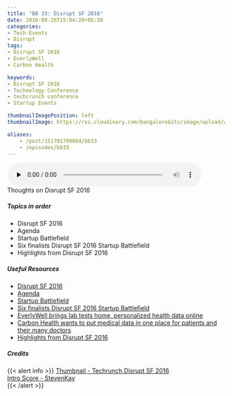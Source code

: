 ```yaml
---
title: "BB 33: Disrupt SF 2016"
date: 2016-09-26T15:04:20+05:30
categories:
- Tech-Events
- Disrupt
tags:
- Disrupt SF 2016
- EverlyWell
- Carbon Health

keywords:
- Disrupt SF 2016
- Technology Conference
- techcrunch conference
- Startup Events

thumbnailImagePosition: left
thumbnailImage: https://res.cloudinary.com/bangalorebits/image/upload/w_400,h_400,c_fill,r_max/v1517410308/bb-episode-assets/bb33-thumbnail.png

aliases:
    - /post/151701700804/bb33
    - /episodes/bb33
---
```

<audio controls="controls" controls style="width: 450px;" preload="none" id="audio_player"><source  src='http://bangalorebits.s3.amazonaws.com/2016/BB_EP33_2016-40.mp3' type="audio/mp3">  </audio>
<BR>
Thoughts on Disrupt SF 2016
<!--more-->
##### Topics in order
- Disrupt SF 2016
- Agenda
- Startup Battlefield
- Six finalists Disrupt SF 2016 Startup Battlefield
- Highlights from Disrupt SF 2016


##### Useful Resources


*   [Disrupt SF 2016](https://techcrunch.com/event-info/disrupt-sf-2016/)
*   [Agenda](https://techcrunch.com/event-info/disrupt-sf-2016/)
*   [Startup Battlefield](https://techcrunch.com/startup-battlefield/)
*   [Six finalists Disrupt SF 2016 Startup  Battlefield](https://techcrunch.com/2016/09/13/these-are-the-six-finalists-in-the-techcrunch-disrupt-sf-2016-startup-battlefield/)
*   [EverlyWell brings lab tests home, personalized health data online](https://techcrunch.com/2016/09/12/everlywell-brings-lab-tests-home-personalized-health-data-online/)
*   [Carbon Health wants to put medical data in one place for patients and their many doctors](https://techcrunch.com/2016/09/13/carbon-health-wants-to-put-medical-data-in-one-place-for-patients-and-their-many-doctors/)
*   [Highlights from Disrupt SF 2016](https://techcrunch.com/2016/09/16/highlights-from-disrupt-sf-2016/)

##### Credits

{{< alert info  >}}
  [Thumbnail - Techrunch Disrupt SF 2016](https://techcrunch.com/2016/08/22/announcing-the-disrupt-sf-2016-agenda/) <BR>
  [Intro Score - StevenKay](https://plus.google.com/+StevenKay_Detachment)<BR>
{{< /alert >}}
